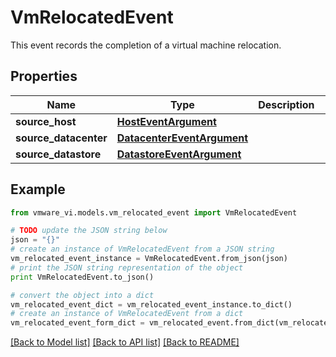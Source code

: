 # VmRelocatedEvent

This event records the completion of a virtual machine relocation. 

## Properties
Name | Type | Description | Notes
------------ | ------------- | ------------- | -------------
**source_host** | [**HostEventArgument**](HostEventArgument.md) |  | 
**source_datacenter** | [**DatacenterEventArgument**](DatacenterEventArgument.md) |  | [optional] 
**source_datastore** | [**DatastoreEventArgument**](DatastoreEventArgument.md) |  | [optional] 

## Example

```python
from vmware_vi.models.vm_relocated_event import VmRelocatedEvent

# TODO update the JSON string below
json = "{}"
# create an instance of VmRelocatedEvent from a JSON string
vm_relocated_event_instance = VmRelocatedEvent.from_json(json)
# print the JSON string representation of the object
print VmRelocatedEvent.to_json()

# convert the object into a dict
vm_relocated_event_dict = vm_relocated_event_instance.to_dict()
# create an instance of VmRelocatedEvent from a dict
vm_relocated_event_form_dict = vm_relocated_event.from_dict(vm_relocated_event_dict)
```
[[Back to Model list]](../README.md#documentation-for-models) [[Back to API list]](../README.md#documentation-for-api-endpoints) [[Back to README]](../README.md)



